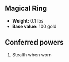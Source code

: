 ## Magical Ring
- **Weight:** 0.1 lbs
- **Base value:** 100 gold
## Conferred powers
1. Stealth when worn
